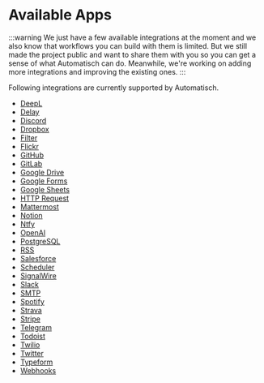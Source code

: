 # Available Apps

:::warning
We just have a few available integrations at the moment and we also know that workflows you can build with them is limited. But we still made the project public and want to share them with you so you can get a sense of what Automatisch can do. Meanwhile, we're working on adding more integrations and improving the existing ones.
:::

Following integrations are currently supported by Automatisch.

- [DeepL](/apps/deepl/actions)
- [Delay](/apps/delay/actions)
- [Discord](/apps/discord/actions)
- [Dropbox](/apps/dropbox/actions)
- [Filter](/apps/filter/actions)
- [Flickr](/apps/flickr/triggers)
- [GitHub](/apps/github/triggers)
- [GitLab](/apps/gitlab/triggers)
- [Google Drive](/apps/google-drive/triggers)
- [Google Forms](/apps/google-forms/triggers)
- [Google Sheets](/apps/google-sheets/triggers)
- [HTTP Request](/apps/http-request/actions)
- [Mattermost](/apps/mattermost/actions)
- [Notion](/apps/notion/triggers)
- [Ntfy](/apps/ntfy/actions)
- [OpenAI](/apps/openai/actions)
- [PostgreSQL](/apps/postgresql/actions)
- [RSS](/apps/rss/triggers)
- [Salesforce](/apps/salesforce/triggers)
- [Scheduler](/apps/scheduler/triggers)
- [SignalWire](/apps/signalwire/triggers)
- [Slack](/apps/slack/actions)
- [SMTP](/apps/smtp/actions)
- [Spotify](/apps/spotify/actions)
- [Strava](/apps/strava/actions)
- [Stripe](/apps/stripe/triggers)
- [Telegram](/apps/telegram-bot/actions)
- [Todoist](/apps/todoist/triggers)
- [Twilio](/apps/twilio/triggers)
- [Twitter](/apps/twitter/triggers)
- [Typeform](/apps/typeform/triggers)
- [Webhooks](/apps/webhooks/triggers)
